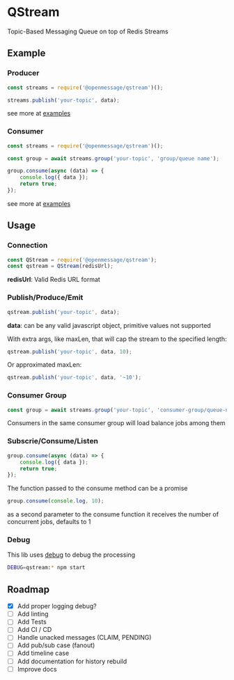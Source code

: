 # QStream
Topic-Based Messaging Queue on top of Redis Streams


## Example

### Producer

```javascript
const streams = require('@openmessage/qstream')();

streams.publish('your-topic', data);
```

see more at [examples](/example/producer.js)

### Consumer

```javascript
const streams = require('@openmessage/qstream')();

const group = await streams.group('your-topic', 'group/queue name');

group.consume(async (data) => {
    console.log({ data });
    return true;
});

```

see more at [examples](/example/consumer.js)

## Usage

### Connection

```javascript
const QStream = require('@openmessage/qstream');
const qstream = QStream(redisUrl);
```

**redisUrl**: Valid Redis URL format

### Publish/Produce/Emit

```javascript
qstream.publish('your-topic', data);
```

**data**: can be any valid javascript object, primitive values not supported

With extra args, like maxLen, that will cap the stream to the specified length:

```javascript
qstream.publish('your-topic', data, 10);
```

Or approximated maxLen:

```javascript
qstream.publish('your-topic', data, '~10');
```

### Consumer Group

```javascript
const group = await streams.group('your-topic', 'consumer-group/queue-name');
```

Consumers in the same consumer group will load balance jobs among them


### Subscrie/Consume/Listen

```javascript
group.consume(async (data) => {
    console.log({ data });
    return true;
});
```

The function passed to the consume method can be a promise

```javascript
group.consume(console.log, 10);
```

as a second parameter to the consume function it receives the number of concurrent jobs, defaults to 1


### Debug

This lib uses [debug](https://www.npmjs.com/package/debug) to debug the processing

```bash
DEBUG=qstream:* npm start
```


## Roadmap

- [x] Add proper logging debug?
- [ ] Add linting
- [ ] Add Tests
- [ ] Add CI / CD
- [ ] Handle unacked messages (CLAIM, PENDING)
- [ ] Add pub/sub case (fanout)
- [ ] Add timeline case
- [ ] Add documentation for history rebuild
- [ ] Improve docs
